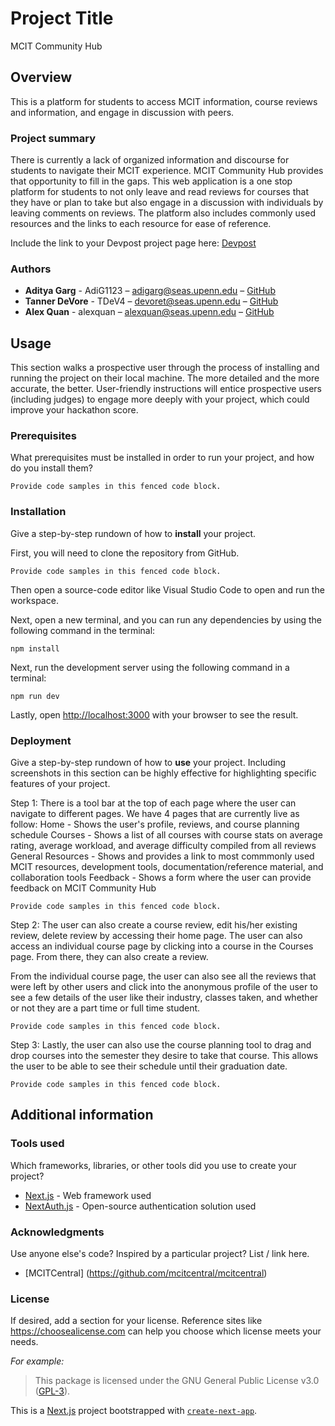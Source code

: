 # Project Title

MCIT Community Hub

## Overview

This is a platform for students to access MCIT information, course reviews and information, and engage in discussion with peers.

### Project summary

There is currently a lack of organized information and discourse for students to navigate their MCIT experience. MCIT Community Hub provides that opportunity to fill in the gaps. This web application is a one stop platform for students to not only leave and read reviews for courses that they have or plan to take but also engage in a discussion with individuals by leaving comments on reviews. The platform also includes commonly used resources and the links to each resource for ease of reference.

Include the link to your Devpost project page here: [Devpost](https://...)

### Authors

- **Aditya Garg** - AdiG1123 – adigarg@seas.upenn.edu – [GitHub](https://github.com/AdiG1123)
- **Tanner DeVore** - TDeV4 – devoret@seas.upenn.edu – [GitHub](https://github.com/TDeV4)
- **Alex Quan** - alexquan – alexquan@seas.upenn.edu – [GitHub](https://github.com/alexq-prog)

## Usage

This section walks a prospective user through the process of installing and running the project on their local machine. The more detailed and the more accurate, the better. User-friendly instructions will entice prospective users (including judges) to engage more deeply with your project, which could improve your hackathon score.

### Prerequisites

What prerequisites must be installed in order to run your project, and how do you install them?

```
Provide code samples in this fenced code block.
```

### Installation

Give a step-by-step rundown of how to **install** your project.

First, you will need to clone the repository from GitHub.

```
Provide code samples in this fenced code block.
```

Then open a source-code editor like Visual Studio Code to open and run the workspace.

Next, open a new terminal, and you can run any dependencies by using the following command in the terminal:

```
npm install
```

Next, run the development server using the following command in a terminal:

```
npm run dev
```

Lastly, open [http://localhost:3000](http://localhost:3000) with your browser to see the result.

### Deployment

Give a step-by-step rundown of how to **use** your project. Including screenshots in this section can be highly effective for highlighting specific features of your project.

Step 1: There is a tool bar at the top of each page where the user can navigate to different pages.
We have 4 pages that are currently live as follow:
Home - Shows the user's profile, reviews, and course planning schedule
Courses - Shows a list of all courses with course stats on average rating, average workload, and average difficulty compiled from all reviews
General Resources - Shows and provides a link to most commmonly used MCIT resources, development tools, documentation/reference material, and collaboration tools
Feedback - Shows a form where the user can provide feedback on MCIT Community Hub

```
Provide code samples in this fenced code block.
```

Step 2: The user can also create a course review, edit his/her existing review, delete review by accessing their home page. The user can also access an individual course page by clicking into a course in the Courses page. From there, they can also create a review.

From the individual course page, the user can also see all the reviews that were left by other users and click into the anonymous profile of the user to see a few details of the user like their industry, classes taken, and whether or not they are a part time or full time student.

```
Provide code samples in this fenced code block.
```

Step 3: Lastly, the user can also use the course planning tool to drag and drop courses into the semester they desire to take that course. This allows the user to be able to see their schedule until their graduation date.

```
Provide code samples in this fenced code block.
```

## Additional information

### Tools used

Which frameworks, libraries, or other tools did you use to create your project?

- [Next.js](https://nextjs.org/) - Web framework used
- [NextAuth.js](https://next-auth.js.org/) - Open-source authentication solution used

### Acknowledgments

Use anyone else's code? Inspired by a particular project? List / link here.

- [MCITCentral] (https://github.com/mcitcentral/mcitcentral)

### License

If desired, add a section for your license. Reference sites like https://choosealicense.com can help you choose which license meets your needs.

_For example:_

> This package is licensed under the GNU General Public License v3.0 (<a href="https://choosealicense.com/licenses/gpl-3.0/" target="_blank">GPL-3</a>).

This is a [Next.js](https://nextjs.org/) project bootstrapped with [`create-next-app`](https://github.com/vercel/next.js/tree/canary/packages/create-next-app).
